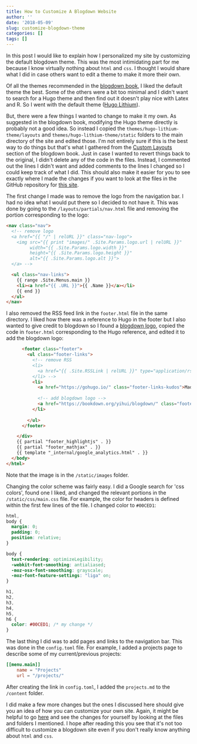 ```yaml
---
title: How to Customize A Blogdown Website
author: ''
date: '2018-05-09'
slug: customize-blogdown-theme
categories: []
tags: []
---
```



In this post I would like to explain how I personalized my site by customizing the default blogdown theme. This was the most intimidating part for me because I know virtually nothing about `html` and `css`. I thought I would share what I did in case others want to edit a theme to make it more their own.

Of all the themes recommended in the [blogdown book](https://bookdown.org/yihui/blogdown/), I liked the default theme the best. Some of the others were a bit too minimal and I didn't want to search for a Hugo theme and then find out it doesn't play nice with Latex and R. So I went with the default theme ([Hugo Lithium](https://github.com/yihui/hugo-lithium)).

But, there were a few things I wanted to change to make it my own. As suggested in the blogdown book, modifying the Hugo theme directly is probably not a good idea. So instead I copied the `themes/hugo-lithium-theme/layouts` and `themes/hugo-lithium-theme/static` folders to the main directory of the site and edited those. I'm not entirely sure if this is the best way to do things but that's what I gathered from the [Custom Layouts](https://bookdown.org/yihui/blogdown/custom-layouts.html) section of the blogdown book. Just in case I wanted to revert things back to the original, I didn't delete any of the code in the files. Instead, I commented out the lines I didn't want and added comments to the lines I changed so I could keep track of what I did. This should also make it easier for you to see exactly where I made the changes if you want to look at the files in the GitHub repository for [this site](https://github.com/asbates/asbates).

The first change I made was to remove the logo from the navigation bar. I had no idea what I would put there so I decided to not have it. This was done by going to the `/layouts/partials/nav.html` file and removing the portion corresponding to the logo:

```html
<nav class="nav">
  <!-- remove logo
  <a href="{{ "/" | relURL }}" class="nav-logo">
    <img src="{{ print "images/" .Site.Params.logo.url | relURL }}"
         width="{{ .Site.Params.logo.width }}"
         height="{{ .Site.Params.logo.height }}"
         alt="{{ .Site.Params.logo.alt }}">
  </a> --> 

  <ul class="nav-links">
    {{ range .Site.Menus.main }}
    <li><a href="{{ .URL }}">{{ .Name }}</a></li>
    {{ end }}
  </ul>
</nav>
```
I also removed the RSS feed link in the `footer.html` file in the same directory. I liked how there was a reference to Hugo in the footer but I also wanted to give credit to blogdown so I found a [blogdown logo](https://yihui.name/en/2017/10/the-blogdown-logo/), copied the code in `footer.html` corresponding to the Hugo reference, and edited it to add the blogdown logo:
```html
      <footer class="footer">
        <ul class="footer-links">
          <!-- remove RSS
          <li>
            <a href="{{ .Site.RSSLink | relURL }}" type="application/rss+xml" target="_blank">RSS feed</a>
          </li> -->
          <li>
            <a href="https://gohugo.io/" class="footer-links-kudos">Made with <img src="{{ "images/hugo-logo.png" | relURL }}" width="22" height="22"></a>
            
            <!-- add blogdown logo --> 
            <a href="https://bookdown.org/yihui/blogdown/" class="footer-links-kudos">Via <img src="{{ "images/blogdown-logo.png" | relURL }}" width="22" height="22"></a>
          </li>
          
        </ul>
      </footer>

    </div>
    {{ partial "footer_highlightjs" . }}
    {{ partial "footer_mathjax" . }}
    {{ template "_internal/google_analytics.html" . }}
  </body>
</html>
```
Note that the image is in the `/static/images` folder.

Changing the color scheme was fairly easy. I did a Google search for 'css colors', found one I liked, and changed the relevant portions in the `/static/css/main.css` file. For example, the color for headers is defined within the first few lines of the file. I changed color to `#00CED1`:

```css
html,
body {
  margin: 0;
  padding: 0;
  position: relative;
}

body {
  text-rendering: optimizeLegibility;
  -webkit-font-smoothing: antialiased;
  -moz-osx-font-smoothing: grayscale;
  -moz-font-feature-settings: "liga" on;
}

h1,
h2,
h3,
h4,
h5,
h6 {
  color: #00CED1; /* my change */
}
```

The last thing I did was to add pages and links to the navigation bar. This was done in the `config.toml` file. For example, I added a projects page to describe some of my current/previous projects:

```toml
[[menu.main]]
    name = "Projects"
    url = "/projects/"
```
After creating the link in `config.toml`, I added the `projects.md` to the `/content` folder.

I did make a few more changes but the ones I discussed here should give you an idea of how you can customize your own site. Again, it might be helpful to go [here](https://github.com/asbates/asbates) and see the changes for yourself by looking at the files and folders I mentioned. I hope after reading this you see that it's not too difficult to customize a blogdown site even if you don't really know anything about `html` and `css`.



